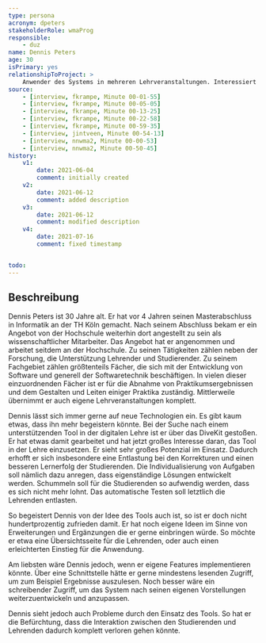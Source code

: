 ```yaml
---
type: persona
acronym: dpeters
stakeholderRole: wmaProg
responsible:
    - duz
name: Dennis Peters
age: 30
isPrimary: yes
relationshipToProject: >
    Anwender des Systems in mehreren Lehrveranstaltungen. Interessiert an sinnvoller Weiterentwicklung. Möchte eigene Ideen einbringen.
source:
    - [interview, fkrampe, Minute 00-01-55]
    - [interview, fkrampe, Minute 00-05-05]
    - [interview, fkrampe, Minute 00-13-25]
    - [interview, fkrampe, Minute 00-22-58]
    - [interview, fkrampe, Minute 00-59-35]
    - [interview, jintveen, Minute 00-54-13]
    - [interview, nnwma2, Minute 00-00-53]
    - [interview, nnwma2, Minute 00-50-45]
history:
    v1:
        date: 2021-06-04
        comment: initially created
    v2:
        date: 2021-06-12
        comment: added description
    v3:
        date: 2021-06-12
        comment: modified description
    v4:
        date: 2021-07-16
        comment: fixed timestamp


todo:
---
```


## Beschreibung

Dennis Peters ist 30 Jahre alt. Er hat vor 4 Jahren seinen Masterabschluss in Informatik an der TH Köln gemacht.
Nach seinem Abschluss bekam er ein Angebot von der Hochschule weiterhin dort angestellt zu sein als wissenschaftlicher
Mitarbeiter. Das Angebot hat er angenommen und arbeitet seitdem an der Hochschule. Zu seinen Tätigkeiten zählen neben
der Forschung, die Unterstützung Lehrender und Studierender. Zu seinem Fachgebiet zählen größtenteils Fächer, die sich
mit der Entwicklung von Software und generell der Softwaretechnik beschäftigen. In vielen dieser einzuordnenden Fächer
ist er für die Abnahme von Praktikumsergebnissen und dem Gestalten und Leiten einiger Praktika zuständig. Mittlerweile
übernimmt er auch eigene Lehrveranstaltungen komplett.

Dennis lässt sich immer gerne auf neue Technologien ein. Es gibt kaum etwas, dass ihn mehr begeistern könnte. Bei der
Suche nach einem unterstützenden Tool in der digitalen Lehre ist er über das DiveKit gestoßen.
Er hat etwas damit gearbeitet und hat jetzt großes Interesse daran, das Tool in der Lehre einzusetzen. 
Er sieht sehr großes Potenzial im Einsatz. Dadurch erhofft er sich insbesondere eine Entlastung bei den Korrekturen und
einen besseren Lernerfolg der Studierenden. Die Individualisierung von Aufgaben soll nämlich dazu anregen, dass
eigenständige Lösungen entwickelt werden. Schummeln soll für die Studierenden so aufwendig werden, dass es sich nicht
mehr lohnt. Das automatische Testen soll letztlich die Lehrenden entlasten.

So begeistert Dennis von der Idee des Tools auch ist, so ist er doch nicht hundertprozentig zufrieden damit.
Er hat noch eigene Ideen im Sinne von Erweiterungen und Ergänzungen die er gerne einbringen würde. So möchte er etwa
eine Übersichtsseite für die Lehrenden, oder auch einen erleichterten Einstieg für die Anwendung.

Am liebsten wäre Dennis jedoch, wenn er eigene Features implementieren könnte. Über eine Schnittstelle hätte er gerne
mindestens lesenden Zugriff, um zum Beispiel Ergebnisse auszulesen. Noch besser wäre ein schreibender Zugriff, um das
System nach seinen eigenen Vorstellungen weiterzuentwickeln und anzupassen.

Dennis sieht jedoch auch Probleme durch den Einsatz des Tools. So hat er die Befürchtung, dass die Interaktion zwischen
den Studierenden und Lehrenden dadurch komplett verloren gehen könnte.